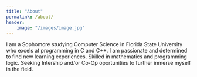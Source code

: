 ```yaml
---
title: "About"
permalink: /about/
header:
	image: "/images/image.jpg"
---
```


I am a Sophomore studying Computer Science in Florida State University who excels at programming in C and C++. 
I am passionate and determined to find new learning experiences. 
Skilled in mathematics and programming logic. 
Seeking Intership and/or Co-Op oportunities to further inmerse myself in the field.

